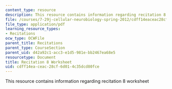 ```yaml
---
content_type: resource
description: This resource contains information regarding recitation 8 worksheet
file: /courses/7-29j-cellular-neurobiology-spring-2012/cdff14eaceac28cf6d014c35dcd80fce_MIT7_29JS12_Recitation8.pdf
file_type: application/pdf
learning_resource_types:
- Recitations
ocw_type: OCWFile
parent_title: Recitations
parent_type: CourseSection
parent_uid: d42a92c1-acc3-e1d5-981e-bb2467ea68e5
resourcetype: Document
title: Recitation 8 Worksheet
uid: cdff14ea-ceac-28cf-6d01-4c35dcd80fce
---
```

This resource contains information regarding recitation 8 worksheet

